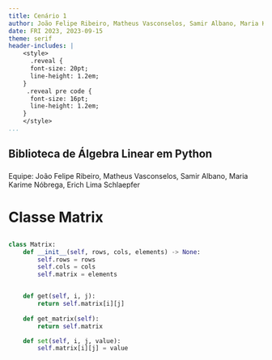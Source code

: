 ```yaml
---
title: Cenário 1
author: João Felipe Ribeiro, Matheus Vasconselos, Samir Albano, Maria Karime Nóbrega, Erich Lima Schlaepfer
date: FRI 2023, 2023-09-15
theme: serif
header-includes: |
    <style>
      .reveal {
      font-size: 20pt;
      line-height: 1.2em;
    }
     .reveal pre code {
      font-size: 16pt;
      line-height: 1.2em;
    }
    </style>
...
```


## Biblioteca de Álgebra Linear em Python

###

Equipe: João Felipe Ribeiro, Matheus Vasconselos, Samir Albano, Maria Karime Nóbrega, Erich Lima Schlaepfer

# Classe Matrix

##

```python
class Matrix:
	def __init__(self, rows, cols, elements) -> None:
		self.rows = rows
		self.cols = cols
		self.matrix = elements


	def get(self, i, j):
		return self.matrix[i][j]
	
	def get_matrix(self):
		return self.matrix

	def set(self, i, j, value):
		self.matrix[i][j] = value

```

